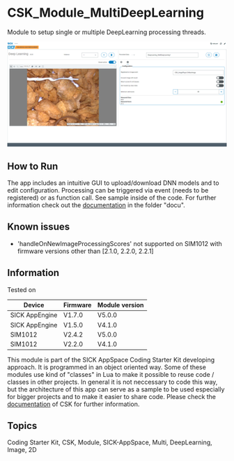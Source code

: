 # CSK_Module_MultiDeepLearning

Module to setup single or multiple DeepLearning processing threads.

![](./docu/media/UI_Screenshot.png)

## How to Run

The app includes an intuitive GUI to upload/download DNN models and to edit configuration.
Processing can be triggered via event (needs to be registered) or as function call. See sample inside of the code.
For further information check out the [documentation](https://raw.githack.com/SICKAppSpaceCodingStarterKit/CSK_Module_MultiDeepLearning/main/docu/CSK_Module_MultiDeepLearning.html) in the folder "docu".

## Known issues
- 'handleOnNewImageProcessingScores' not supported on SIM1012 with firmware versions other than [2.1.0, 2.2.0, 2.2.1]

## Information

Tested on  

|Device|Firmware|Module version
|--|--|--|
|SICK AppEngine|V1.7.0|V5.0.0|
|SICK AppEngine|V1.5.0|V4.1.0|
|SIM1012|V2.4.2|V5.0.0|
|SIM1012|V2.2.0|V4.1.0|

This module is part of the SICK AppSpace Coding Starter Kit developing approach.
It is programmed in an object oriented way. Some of these modules use kind of "classes" in Lua to make it possible to reuse code / classes in other projects.
In general it is not neccessary to code this way, but the architecture of this app can serve as a sample to be used especially for bigger projects and to make it easier to share code.
Please check the [documentation](https://github.com/SICKAppSpaceCodingStarterKit/.github/blob/main/docu/SICKAppSpaceCodingStarterKit_Documentation.md) of CSK for further information.

## Topics

Coding Starter Kit, CSK, Module, SICK-AppSpace, Multi, DeepLearning, Image, 2D
